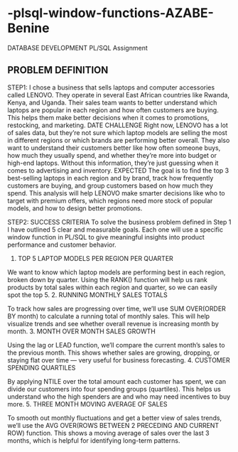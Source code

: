 # -plsql-window-functions-AZABE-Benine
DATABASE DEVELOPMENT PL/SQL Assignment
## PROBLEM DEFINITION
STEP1:
I chose a business that sells laptops and computer accessories called LENOVO. They operate in several East African countries like Rwanda, Kenya, and Uganda. Their sales team wants to better understand which laptops are popular in each region and how often customers are buying. This helps them make better decisions when it comes to promotions, restocking, and marketing.
DATE CHALLENGE
Right now, LENOVO has a lot of sales data, but they’re not sure which laptop models are selling the most in different regions or which brands are performing better overall. They also want to understand their customers better like how often someone buys, how much they usually spend, and whether they’re more into budget or high-end laptops. Without this information, they’re just guessing when it comes to advertising and inventory.
EXPECTED
The goal is to find the top 3 best-selling laptops in each region and by brand, track how frequently customers are buying, and group customers based on how much they spend. This analysis will help LENOVO make smarter decisions like who to target with premium offers, which regions need more stock of popular models, and how to design better promotions.

STEP2: SUCCESS CRITERIA
To solve the business problem defined in Step 1 I have outlined 5 clear and measurable goals. Each one will use a specific window function in PL/SQL to give meaningful insights into product performance and customer behavior.
1.	TOP 5 LAPTOP MODELS PER REGION PER QUARTER

We want to know which laptop models are performing best in each region, broken down by quarter. Using the RANK() function will help us rank products by total sales within each region and quarter, so we can easily spot the top 5.
2.	RUNNING MONTHLY SALES TOTALS

To track how sales are progressing over time, we’ll use SUM OVER(ORDER BY month) to calculate a running total of monthly sales. This will help visualize trends and see whether overall revenue is increasing month by month.
3.	MONTH OVER MONTH SALES GROWTH

Using the lag or LEAD function, we’ll compare the current month’s sales to the previous month. This shows whether sales are growing, dropping, or staying flat over time — very useful for business forecasting.
4.	CUSTOMER SPENDING QUARTILES

By applying NTILE over the total amount each customer has spent, we can divide our customers into four spending groups (quartiles). This helps us understand who the high spenders are and who may need incentives to buy more.
5.	THREE MONTH MOVING AVERAGE OF SALES 

To smooth out monthly fluctuations and get a better view of sales trends, we’ll use the AVG OVER(ROWS BETWEEN 2 PRECEDING AND CURRENT ROW) function. This shows a moving average of sales over the last 3 months, which is helpful for identifying long-term patterns.

